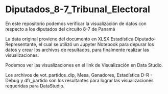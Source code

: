 # Diputados_8-7_Tribunal_Electoral
En este repositorio podemos verificar la visualización de datos con respecto a los diputados del circuito 8-7 de Panamá

La data original proviene del documento en XLSX Estadística Diputado-Representante, el cual se utilizó un
Jupyter Notebook para depurar los datos y crear los archivos de resultados, para finalmente realizar las visualizaciones.

Podemos ver las visualizaciones en el link de Visualización en Data Studio.

Los archivos de vot_partidos_dip, Mesa, Ganadores, Estadística D-R - Debug y  dfr_partido son los resultantes para lograr
las visualizaciones requeridas para DataStudio.

